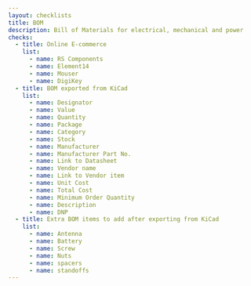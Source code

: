```yaml
---
layout: checklists
title: BOM
description: Bill of Materials for electrical, mechanical and power
checks:
  - title: Online E-commerce
    list:
      - name: RS Components
      - name: Element14
      - name: Mouser
      - name: DigiKey
  - title: BOM exported from KiCad
    list:
      - name: Designator
      - name: Value
      - name: Quantity
      - name: Package
      - name: Category
      - name: Stock
      - name: Manufacturer
      - name: Manufacturer Part No.
      - name: Link to Datasheet
      - name: Vendor name
      - name: Link to Vendor item
      - name: Unit Cost
      - name: Total Cost
      - name: Minimum Order Quantity
      - name: Description
      - name: DNP
  - title: Extra BOM items to add after exporting from KiCad
    list:
      - name: Antenna
      - name: Battery
      - name: Screw
      - name: Nuts
      - name: spacers
      - name: standoffs
---
```

